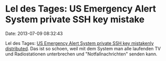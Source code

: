 Lel des Tages: US Emergency Alert System private SSH key mistake
================================================================

Date: 2013-07-09 08:32:43

Lel des Tages: [US Emergency Alert System private SSH key mistakenly
distributed](http://arstechnica.com/security/2013/07/we-interrupt-this-program-to-warn-the-emergency-alert-system-is-hackable/).
Das ist so schoen, weil mit dem System man alle laufenden TV und
Radiostationen unterbrechen und \"Notfallnachrichten\" senden kann.
